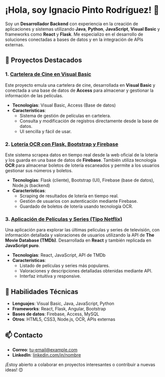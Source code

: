 # ¡Hola, soy Ignacio Pinto Rodríguez! 👋

Soy un **Desarrollador Backend** con experiencia en la creación de aplicaciones y sistemas utilizando **Java**, **Python**, **JavaScript**, **Visual Basic** y frameworks como **React** y **Flask**. Me especializo en el desarrollo de soluciones conectadas a bases de datos y en la integración de APIs externas.

## 🚀 Proyectos Destacados

### 1. [Cartelera de Cine en Visual Basic](https://github.com/nachetons/CARTELERAVB-ACCESS)
Este proyecto emula una cartelera de cine, desarrollada en **Visual Basic** y conectada a una base de datos de **Access** para almacenar y gestionar la información de las películas.

- **Tecnologías**: Visual Basic, Access (Base de datos)
- **Características**: 
  - Sistema de gestión de películas en cartelera.
  - Consulta y modificación de registros directamente desde la base de datos.
  - UI sencilla y fácil de usar.

### 2. [Lotería OCR con Flask, Bootstrap y Firebase](https://github.com/nachetons/LoteriaFlask/tree/Developer)
Este sistema scrapea datos en tiempo real desde la web oficial de la lotería y los guarda en una base de datos de **Firebase**. También utiliza tecnología **OCR** para almacenar boletos de lotería escaneados y permite a los usuarios gestionar sus números y boletos.

- **Tecnologías**: Flask (cliente), Bootstrap (UI), Firebase (base de datos), Node.js (backend)
- **Características**: 
  - Scraping de resultados de lotería en tiempo real.
  - Gestión de usuarios con autenticación mediante Firebase.
  - Guardado de boletos de lotería usando tecnología OCR.

### 3. [Aplicación de Películas y Series (Tipo Netflix)](https://github.com/nachetons/WarFilms-React)
Una aplicación para explorar las últimas películas y series de televisión, con información detallada y valoraciones de usuarios utilizando la API de **The Movie Database (TMDb)**. Desarrollada en **React** y también replicada en **JavaScript puro**.

- **Tecnologías**: React, JavaScript, API de TMDb
- **Características**: 
  - Listado de películas y series más populares.
  - Valoraciones y descripciones detalladas obtenidas mediante API.
  - Interfaz intuitiva y responsive.

## 💼 Habilidades Técnicas

- **Lenguajes**: Visual Basic, Java, JavaScript, Python
- **Frameworks**: React, Flask, Angular, Bootstrap
- **Bases de datos**: Firebase, Access, MySQL
- **Otros**: HTML5, CSS3, Node.js, OCR, APIs externas

## 📫 Contacto

- **Correo**: tu-email@example.com
- **LinkedIn**: [linkedin.com/in/nombre](#)

¡Estoy abierto a colaborar en proyectos interesantes o contribuir a nuevas ideas! 😊

